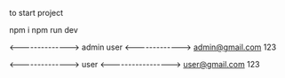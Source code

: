 to start project 

npm i 
npm run dev

<--------------> admin user <------------->
admin@gmail.com
123

<--------------> user <----------------->
user@gmail.com
123

```
